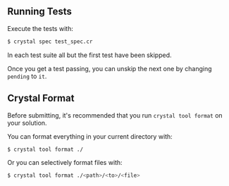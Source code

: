 ## Running Tests

Execute the tests with:

```bash
$ crystal spec test_spec.cr
```

In each test suite all but the first test have been skipped.

Once you get a test passing, you can unskip the next one by changing `pending` to `it`.

## Crystal Format

Before submitting, it's recommended that you run `crystal tool format` on your solution.

You can format everything in your current directory with:

```bash
$ crystal tool format ./
```

Or you can selectively format files with:

```bash
$ crystal tool format ./<path>/<to>/<file>
```
